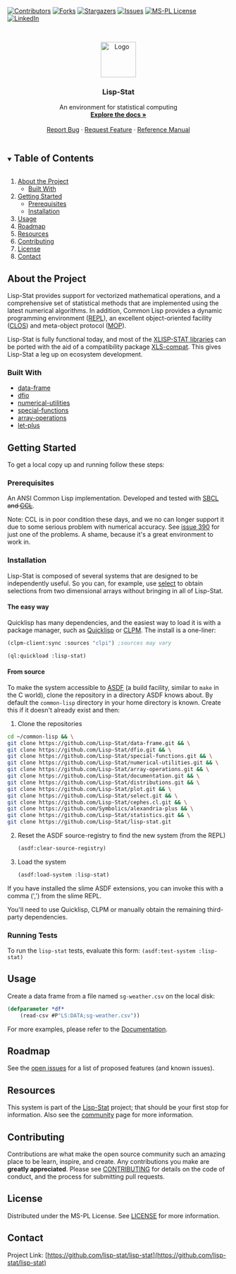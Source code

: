 
<!-- PROJECT SHIELDS -->

[![Contributors][contributors-shield]][contributors-url]
[![Forks][forks-shield]][forks-url]
[![Stargazers][stars-shield]][stars-url]
[![Issues][issues-shield]][issues-url]
[![MS-PL License][license-shield]][license-url]
[![LinkedIn][linkedin-shield]][linkedin-url]



<!-- PROJECT LOGO -->
<br />
<p align="center">
  <a href="https://github.com/lisp-stat/lisp-stat">
    <img src="https://lisp-stat.dev/images/stats-image.svg" alt="Logo" width="80" height="80">
  </a>

  <h3 align="center">Lisp-Stat</h3>

  <p align="center">
	An environment for statistical computing
	<br />
    <a href="https://lisp-stat.dev/docs/"><strong>Explore the docs »</strong></a>
    <br />
    <br />
    <a href="https://github.com/lisp-stat/lisp-stat/issues">Report Bug</a>
    ·
    <a href="https://github.com/lisp-stat/lisp-stat/issues">Request Feature</a>
    ·
    <a href="https://lisp-stat.github.io/lisp-stat/">Reference Manual</a>
  </p>
</p>



<!-- TABLE OF CONTENTS -->
<details open="open">
  <summary><h2 style="display: inline-block">Table of Contents</h2></summary>
  <ol>
    <li>
      <a href="#about-the-project">About the Project</a>
      <ul>
        <li><a href="#built-with">Built With</a></li>
      </ul>
    </li>
    <li>
      <a href="#getting-started">Getting Started</a>
      <ul>
        <li><a href="#prerequisites">Prerequisites</a></li>
        <li><a href="#installation">Installation</a></li>
      </ul>
    </li>
    <li><a href="#usage">Usage</a></li>
    <li><a href="#roadmap">Roadmap</a></li>
	<li><a href="#resources">Resources</a></li>
    <li><a href="#contributing">Contributing</a></li>
    <li><a href="#license">License</a></li>
    <li><a href="#contact">Contact</a></li>
  </ol>
</details>



<!-- ABOUT THE PROJECT -->
## About the Project

  Lisp-Stat provides support for vectorized mathematical operations,
  and a comprehensive set of statistical methods that are implemented
  using the latest numerical algorithms.  In addition, Common Lisp
  provides a dynamic programming environment
  ([REPL](https://en.wikipedia.org/wiki/Read%E2%80%93eval%E2%80%93print_loop)),
  an excellent object-oriented facility
  ([CLOS](https://en.wikipedia.org/wiki/Common_Lisp_Object_System))
  and meta-object protocol
  ([MOP](https://en.wikipedia.org/wiki/Metaobject#Metaobject_protocol)).

   Lisp-Stat is fully functional today, and most of the [XLISP-STAT
   libraries](https://github.com/Lisp-Stat/xls-archive) can be ported
   with the aid of a compatibility package
   [XLS-compat](https://github.com/Lisp-Stat/XLS-compat).  This gives
   Lisp-Stat a leg up on ecosystem development.


### Built With

* [data-frame](https://github.com/Lisp-Stat/data-frame)
* [dfio](https://github.com/Lisp-Stat/dfio)
* [numerical-utilities](https://github.com/Lisp-Stat/numerical-utilities)
* [special-functions](https://github.com/Lisp-Stat/special-functions)
* [array-operations](https://github.com/Lisp-Stat/array-operations)
* [let-plus](https://github.com/sharplispers/let-plus)


<!-- GETTING STARTED -->
## Getting Started

To get a local copy up and running follow these steps:

### Prerequisites

An ANSI Common Lisp implementation. Developed and tested with
[SBCL](https://www.sbcl.org/) ~~and
[CCL](https://github.com/Clozure/ccl)~~.

Note: CCL is in poor condition these days, and we no can longer support it due to some serious problem with numerical accuracy. See [issue 390](https://github.com/Clozure/ccl/issues/390) for just one of the problems. A shame, because it's a great environment to work in.

### Installation

Lisp-Stat is composed of several systems that are designed to be
independently useful.  So you can, for example, use
[select](https://github.com/Lisp-Stat/select) to obtain selections
from two dimensional arrays without bringing in all of Lisp-Stat.

#### The easy way

Quicklisp has many dependencies, and the easiest way to load it is with a package manager, such as [Quicklisp](https://www.quicklisp.org/beta/) or [CLPM](https://www.clpm.dev/).  The install is a one-liner:

```lisp
(clpm-client:sync :sources "clpi") ;sources may vary
```

```lisp
(ql:quickload :lisp-stat)
```

#### From source

To make the system accessible to [ASDF](https://common-lisp.net/project/asdf/) (a build facility, similar to `make` in the C world), clone the repository in a directory ASDF knows about.  By default the `common-lisp` directory in your home directory is known. Create this if it doesn't already exist and then:

1. Clone the repositories
```sh
cd ~/common-lisp && \
git clone https://github.com/Lisp-Stat/data-frame.git && \
git clone https://github.com/Lisp-Stat/dfio.git && \
git clone https://github.com/Lisp-Stat/special-functions.git && \
git clone https://github.com/Lisp-Stat/numerical-utilities.git && \
git clone https://github.com/Lisp-Stat/array-operations.git && \
git clone https://github.com/Lisp-Stat/documentation.git && \
git clone https://github.com/Lisp-Stat/distributions.git && \
git clone https://github.com/Lisp-Stat/plot.git && \
git clone https://github.com/Lisp-Stat/select.git && \
git clone https://github.com/Lisp-Stat/cephes.cl.git && \
git clone https://github.com/Symbolics/alexandria-plus && \
git clone https://github.com/Lisp-Stat/statistics.git && \
git clone https://github.com/Lisp-Stat/lisp-stat.git
```
2. Reset the ASDF source-registry to find the new system (from the REPL)
   ```lisp
   (asdf:clear-source-registry)
   ```
3. Load the system
   ```lisp
   (asdf:load-system :lisp-stat)
   ```

If you have installed the slime ASDF extensions, you can invoke this
with a comma (',') from the slime REPL.

You'll need to use Quicklisp, CLPM or manually obtain the remaining third-party dependencies.

### Running Tests

To run the `lisp-stat` tests, evaluate this form: `(asdf:test-system :lisp-stat)`


<!-- USAGE EXAMPLES -->
## Usage

Create a data frame from a file named `sg-weather.csv` on the local disk:

```lisp
(defparameter *df*
	(read-csv #P"LS:DATA;sg-weather.csv"))

```

For more examples, please refer to the
[Documentation](https://lisp-stat.dev/docs/).


<!-- ROADMAP -->
## Roadmap

See the [open issues](https://github.com/lisp-stat/lisp-stat/issues) for a list of proposed features (and known issues).

## Resources

This system is part of the [Lisp-Stat](https://lisp-stat.dev/) project; that should be your first stop for information. Also see the <!-- [resources](https://lisp-stat.dev/resources) and -->
[community](https://lisp-stat.dev/community) page for more
information.

<!-- CONTRIBUTING -->
## Contributing

Contributions are what make the open source community such an amazing place to be learn, inspire, and create. Any contributions you make are **greatly appreciated**. Please see [CONTRIBUTING](CONTRIBUTING.md) for details on the code of conduct, and the process for submitting pull requests.

<!-- LICENSE -->
## License

Distributed under the MS-PL License. See [LICENSE](LICENSE) for more information.



<!-- CONTACT -->
## Contact

Project Link: [https://github.com/lisp-stat/lisp-stat](https://github.com/lisp-stat/lisp-stat)



<!-- MARKDOWN LINKS & IMAGES -->
<!-- https://www.markdownguide.org/basic-syntax/#reference-style-links -->
[contributors-shield]: https://img.shields.io/github/contributors/lisp-stat/lisp-stat.svg?style=for-the-badge
[contributors-url]: https://github.com/lisp-stat/lisp-stat/graphs/contributors
[forks-shield]: https://img.shields.io/github/forks/lisp-stat/lisp-stat.svg?style=for-the-badge
[forks-url]: https://github.com/lisp-stat/lisp-stat/network/members
[stars-shield]: https://img.shields.io/github/stars/lisp-stat/lisp-stat.svg?style=for-the-badge
[stars-url]: https://github.com/lisp-stat/lisp-stat/stargazers
[issues-shield]: https://img.shields.io/github/issues/lisp-stat/lisp-stat.svg?style=for-the-badge
[issues-url]: https://github.com/lisp-stat/lisp-stat/issues
[license-shield]: https://img.shields.io/github/license/lisp-stat/lisp-stat.svg?style=for-the-badge
[license-url]: https://github.com/lisp-stat/lisp-stat/blob/master/LICENSE
[linkedin-shield]: https://img.shields.io/badge/-LinkedIn-black.svg?style=for-the-badge&logo=linkedin&colorB=555
[linkedin-url]: https://www.linkedin.com/company/symbolics/
